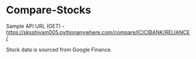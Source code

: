 # Compare-Stocks
Sample API URL (GET) - https://sksshivam005.pythonanywhere.com/compare/ICICIBANK/RELIANCE/

Stock data is sourced from Google Finance.
